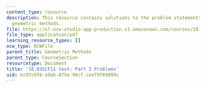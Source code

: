 ```yaml
---
content_type: resource
description: This resource contains solutions to the problem statements related to
  geometric methods.
file: https://ol-ocw-studio-app-production.s3.amazonaws.com/courses/18-03sc-differential-equations-fall-2011/bc97c6f6a9ab875e96cfceef9f69099c_MIT18_03SCF11_ps1_s2q.pdf
file_type: application/pdf
learning_resource_types: []
ocw_type: OCWFile
parent_title: Geometric Methods
parent_type: CourseSection
resourcetype: Document
title: '18.03SCF11 text: Part I Problems'
uid: bc97c6f6-a9ab-875e-96cf-ceef9f69099c
---
```

